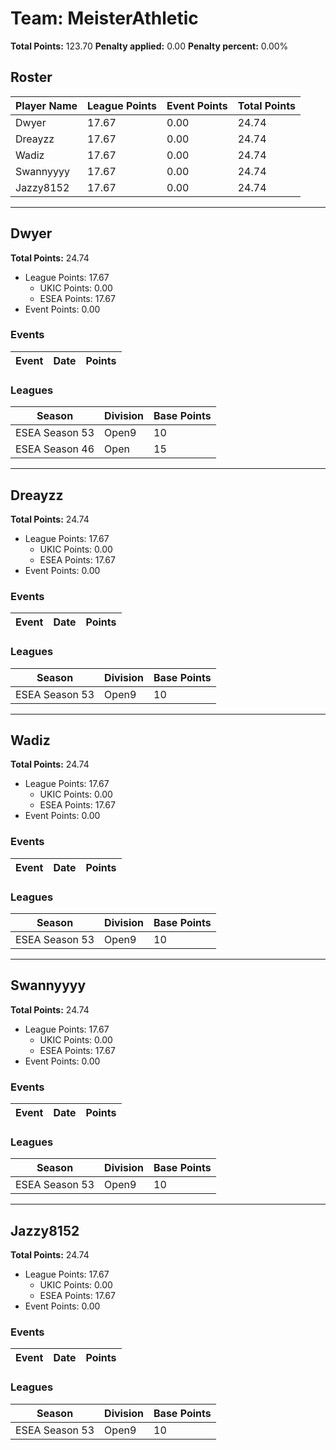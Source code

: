 # Team: MeisterAthletic

**Total Points:** 123.70
**Penalty applied:** 0.00
**Penalty percent:** 0.00%

## Roster
| Player Name | League Points | Event Points | Total Points |
|-------------|--------------|--------------|-------------|
| Dwyer | 17.67 | 0.00 | 24.74 |
| Dreayzz | 17.67 | 0.00 | 24.74 |
| Wadiz | 17.67 | 0.00 | 24.74 |
| Swannyyyy | 17.67 | 0.00 | 24.74 |
| Jazzy8152 | 17.67 | 0.00 | 24.74 |

---

## Dwyer

**Total Points:** 24.74

- League Points: 17.67
  - UKIC Points: 0.00
  - ESEA Points: 17.67
- Event Points: 0.00

### Events
| Event | Date | Points |
|-------|------|--------|
### Leagues
| Season | Division | Base Points |
|--------|----------|-------------|
| ESEA Season 53 | Open9 | 10 |
| ESEA Season 46 | Open | 15 |
---

## Dreayzz

**Total Points:** 24.74

- League Points: 17.67
  - UKIC Points: 0.00
  - ESEA Points: 17.67
- Event Points: 0.00

### Events
| Event | Date | Points |
|-------|------|--------|
### Leagues
| Season | Division | Base Points |
|--------|----------|-------------|
| ESEA Season 53 | Open9 | 10 |
---

## Wadiz

**Total Points:** 24.74

- League Points: 17.67
  - UKIC Points: 0.00
  - ESEA Points: 17.67
- Event Points: 0.00

### Events
| Event | Date | Points |
|-------|------|--------|
### Leagues
| Season | Division | Base Points |
|--------|----------|-------------|
| ESEA Season 53 | Open9 | 10 |
---

## Swannyyyy

**Total Points:** 24.74

- League Points: 17.67
  - UKIC Points: 0.00
  - ESEA Points: 17.67
- Event Points: 0.00

### Events
| Event | Date | Points |
|-------|------|--------|
### Leagues
| Season | Division | Base Points |
|--------|----------|-------------|
| ESEA Season 53 | Open9 | 10 |
---

## Jazzy8152

**Total Points:** 24.74

- League Points: 17.67
  - UKIC Points: 0.00
  - ESEA Points: 17.67
- Event Points: 0.00

### Events
| Event | Date | Points |
|-------|------|--------|
### Leagues
| Season | Division | Base Points |
|--------|----------|-------------|
| ESEA Season 53 | Open9 | 10 |